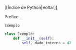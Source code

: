 [[Índice de Python|Voltar]]

Prefixo `_`

`Exemplo`
```Python
class Exemplo:
    def __init__(self):
        self._dado_interno = 42
```